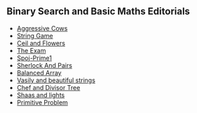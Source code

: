 ## Binary Search and Basic Maths Editorials

- [Aggressive Cows]()
- [String Game]()
- [Ceil and Flowers]()  
- [The Exam]()
- [Spoj-Prime1]()
- [Sherlock And Pairs]()
- [Balanced Array]() 
- [Vasily and beautiful strings]() 
- [Chef and Divisor Tree]() 
- [Shaas and lights]() 
- [Primitive Problem]()
